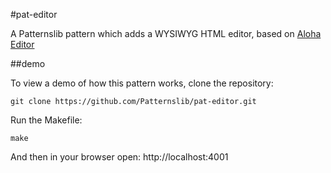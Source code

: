 #pat-editor

A Patternslib pattern which adds a WYSIWYG HTML editor, based on [Aloha Editor](http://www.alohaeditor.org)

##demo

To view a demo of how this pattern works, clone the repository:

    git clone https://github.com/Patternslib/pat-editor.git

Run the Makefile:

    make

And then in your browser open: http://localhost:4001
